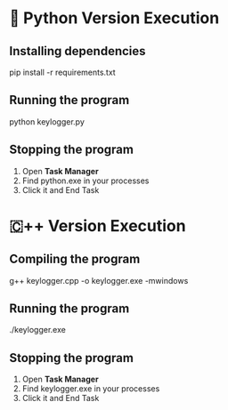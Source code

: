 # 🐍 Python Version Execution
## Installing dependencies
pip install -r requirements.txt

## Running the program
python keylogger.py

## Stopping the program
1) Open **Task Manager**
2) Find python.exe in your processes
3) Click it and End Task

# 🇨++ Version Execution
## Compiling the program
g++ keylogger.cpp -o keylogger.exe -mwindows

## Running the program
./keylogger.exe

## Stopping the program
1) Open **Task Manager**
2) Find keylogger.exe in your processes
3) Click it and End Task
